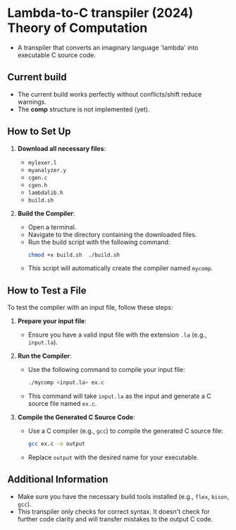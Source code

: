 # Lambda-to-C transpiler (2024) Theory of Computation

- A transpiler that converts an imaginary language 'lambda' into executable C source code. 

## Current build
- The current build works perfectly without conflicts/shift reduce warnings.
- The **comp** structure is not implemented (yet).

## How to Set Up

1. **Download all necessary files**:
    - `mylexer.l`
    - `myanalyzer.y`
    - `cgen.c`
    - `cgen.h`
    - `lambdalib.h`
    - `build.sh`

2. **Build the Compiler**:
    - Open a terminal.
    - Navigate to the directory containing the downloaded files.
    - Run the build script with the following command:
      ```bash
      chmod +x build.sh  ./build.sh
      ```
    - This script will automatically create the compiler named `mycomp`.

## How to Test a File

To test the compiler with an input file, follow these steps:

1. **Prepare your input file**:
    - Ensure you have a valid input file with the extension `.la` (e.g., `input.la`).

2. **Run the Compiler**:
    - Use the following command to compile your input file:
      ```bash
      ./mycomp <input.la> ex.c
      ```
    - This command will take `input.la` as the input and generate a C source file named `ex.c`.

3. **Compile the Generated C Source Code**:
    - Use a C compiler (e.g., `gcc`) to compile the generated C source file:
      ```bash
      gcc ex.c -o output
      ```
    - Replace `output` with the desired name for your executable.

## Additional Information

- Make sure you have the necessary build tools installed (e.g., `flex`, `bison`, `gcc`).
- This transpiler only checks for correct syntax. It doesn't check for further code clarity and will transfer mistakes to the output C code.
